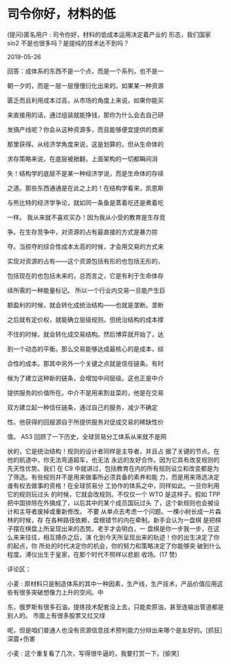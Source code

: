 # 司令你好，材料的低

(提问)匿名用户 : 司令你好，材料的低成本运用决定着产业的 形态，我们国家 sio2 不是也很多吗？是提纯的技术达不到吗？

2019-05-26

回答：成体系的东西不是一个点，而是一个系列，也不是一

朝一夕的，而是一层一层慢慢衍化出来的。如果某一种资源

匮乏而且利用成本过高，从市场的角度上来说，如果你能买

来直接用的话，通过组装就能挣钱，那你为什么会去自己研

发搞产线呢？你会从这种资源多，而且能够便宜提供的商家

那里获得。从经济学角度来说，这是划算的，但从生命体的

求存策略来说，在底层被掀翻，上面架构的一切都瞬间消

失！结构学的底层不是某一种经济学说，而是生命体的存续

之道。那些东西通通是在此之上的！在结构学看来，凯恩斯

与熊比特的经济学争论，就如同一条鱼是蒸着吃还是煮着吃

一样。 我从来就不喜欢买办！因为我从小受的教育是生存竞

争。在生存竞争中，对资源的占有最直接的方式是暴力掠

夺。当掠夺的综合性成本太高的时候，才会用交易的方式来

实现对资源的占有——这个资源包括有形的也包括无形的，

包括现在的也包括未来的，总而言之，它是有利于生命体存

续所需的一种能量标记。 所以一个行业内交易一旦能产生巨

额盈利的时候，就会转化成统治结构——也就是垄断。垄断

之后就有定价权，就能确立层级规则。但统治结构的成本撑

不住的时候，就会转化成交易结构。然后博弈就开始了，达

到一个动态的平衡。那么交易能够达成最核心的是成本，综

合性的成本。那其中另外一个关键之点就是信任链条。有时

候为了建立这种新的链条，会增加中间层级。这也正是中介

提供服务的价值所在。中介不是用来割韭菜的，他是在交易

双方建立起一种信任链条，通过自己的服务，减少不确定

性。他获得的回报源自于所提供服务对促成交易的稀缺性价

值。 A53 回顾了一下历史，全球贸易分工体系从来就不是网

状的，它是统治结构！规则的设计者同样是主导者，并且占 据了关键的节点。在他的航道中，你无法弯道超车，也无法 永远的友好合作。因为它具有改变规则的先天性优势。我们 在 C9 中就讲过，包括教育在内的所有规则设立和改变都是为 了筛选。有些规则并不是用来做事所必须具备的素养和能 力，而是用来筛选决定谁有权去做事的资格！在全球贸易分 工协作的体系之中，同样如此。一旦你利用它的规则玩过头 的时候，它就会改规则。不仅仅一个 WTO 是这样子。假如 TPP 把中国排除在外搞成了，以后其中的某个成员国玩过头 了，这个新规则也会被设计和主导者废掉或重新修改。 不要 从单点去考虑一个问题。一棵小树长成一片森林的时候，存 在各种路径依赖，盘根错节的内在牵制。新手会认为一盘棋 是把棋子摆在棋盘上所呈现出来的态势。老手才会明白，一 盘棋是你一步我一步，在这么来来往往，相互搏杀之后，演 化到今天所呈现出来的轨迹！你的出生决定了你的起点，你 所处的时代决定你的机会，你的努力和策略决定了你能够突 破到什么程度。溥仪出生于皇家，在那个时代不照样以悲剧 收场。(17 赞)

评论区：

小麦 : 原材料只是制造体系的其中一种因素，生产线，生产技术，产品价值应用这些有很多突破想像力上升的空间。中

东，俄罗斯有很多石油，提练技术配套没上去，只能卖原油，甚至连输出管道都是别人的。 市面上有很多股票又红又绿

呢，但是咱们普通人也没有资源信息技术预判能力分辩出来哪个是友好的。[抓狂]深震+伤害

小麦 : 这个重复看了几次，写得很牛逼的，我要打赏一下。[偷笑]